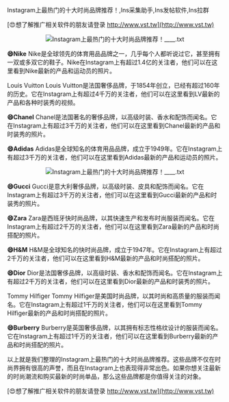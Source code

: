 Instagram上最热门的十大时尚品牌推荐！,Ins采集助手,Ins发帖软件,Ins拉群

[😍想了解推广相关软件的朋友请登录 http://www.vst.tw](http://www.vst.tw)

 <center><img src="https://vst.tw/MP4/tuiguang/png/1.png" alt="Instagram上最热门的十大时尚品牌推荐！____.txt"></center>

**😄Nike**
Nike是全球领先的体育用品品牌之一，几乎每个人都听说过它，甚至拥有一双或多双它的鞋子。Nike在Instagram上有超过1.4亿的关注者，他们可以在这里看到Nike最新的产品和运动员的照片。

Louis Vuitton
Louis Vuitton是法国奢侈品牌，于1854年创立，已经有超过160年的历史。它在Instagram上有超过4千万的关注者，他们可以在这里看到LV最新的产品和各种时装秀的视频。

**😄Chanel**
Chanel是法国著名的奢侈品牌，以高级时装、香水和配饰而闻名。它在Instagram上有超过3千万的关注者，他们可以在这里看到Chanel最新的产品和时装秀的照片。

**😄Adidas**
Adidas是全球知名的体育用品品牌，成立于1949年。它在Instagram上有超过3千万的关注者，他们可以在这里看到Adidas最新的产品和运动员的照片。

 <center><img src="https://vst.tw/MP4/tuiguang/png/7.png" alt="Instagram上最热门的十大时尚品牌推荐！____.txt"></center>

**😄Gucci**
Gucci是意大利奢侈品牌，以高级时装、皮具和配饰而闻名。它在Instagram上有超过3千万的关注者，他们可以在这里看到Gucci最新的产品和时装秀的照片。

**😄Zara**
Zara是西班牙快时尚品牌，以其快速生产和发布时尚服装而闻名。它在Instagram上有超过2千万的关注者，他们可以在这里看到Zara最新的产品和时尚搭配的照片。

**😄H&M**
H&M是全球知名的快时尚品牌，成立于1947年。它在Instagram上有超过2千万的关注者，他们可以在这里看到H&M最新的产品和时尚搭配的照片。

**😄Dior**
Dior是法国奢侈品牌，以高级时装、香水和配饰而闻名。它在Instagram上有超过2千万的关注者，他们可以在这里看到Dior最新的产品和时装秀的照片。

Tommy Hilfiger
Tommy Hilfiger是美国时尚品牌，以其时尚和高质量的服装而闻名。它在Instagram上有超过1千万的关注者，他们可以在这里看到Tommy Hilfiger最新的产品和时尚搭配的照片。

**😄Burberry**
Burberry是英国奢侈品牌，以其拥有标志性格纹设计的服装而闻名。它在Instagram上有超过1千万的关注者，他们可以在这里看到Burberry最新的产品和时尚搭配的照片。

以上就是我们整理的Instagram上最热门的十大时尚品牌推荐。这些品牌不仅在时尚界拥有很高的声誉，而且在Instagram上也表现得非常出色。如果你想关注最新的时尚潮流和购买最新的时尚单品，那么这些品牌都是你值得关注的对象。

[😍想了解推广相关软件的朋友请登录 http://www.vst.tw](http://www.vst.tw)



